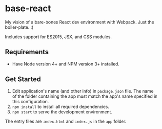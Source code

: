 # base-react
My vision of a bare-bones React dev environment with Webpack. Just the boiler-plate. :) 

Includes support for ES2015, JSX, and CSS modules.

## Requirements
- Have Node version 4+ and NPM version 3+ installed.  

## Get Started
1. Edit application's name (and other info) in `package.json` file. The name of the folder containing the app must match the app's name specified in this configuration.
2. `npm install` to install all required dependencies. 
3. `npm start` to serve the development environment. 

The entry files are `index.html` and `index.js` in the `app` folder. 




